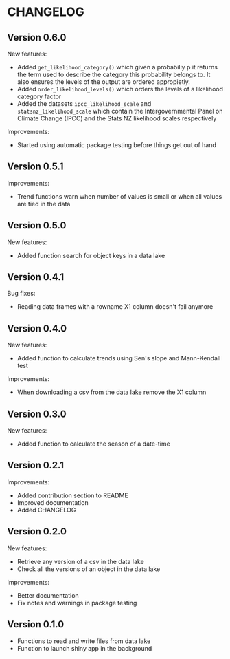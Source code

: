 # CHANGELOG

## Version 0.6.0

New features:

* Added `get_likelihood_category()` which given a probabiliy p it returns the term used to describe the category this probability belongs to. It also ensures the levels of the output are ordered appropietly.
* Added `order_likelihood_levels()` which orders the levels of a likelihood category factor
* Added the datasets `ipcc_likelihood_scale` and `statsnz_likelihood_scale` which contain the Intergovernmental Panel on Climate Change (IPCC) and the Stats NZ likelihood scales respectively

Improvements:

* Started using automatic package testing before things get out of hand

## Version 0.5.1

Improvements:

* Trend functions warn when number of values is small or when all values are tied in the data

## Version 0.5.0

New features:

* Added function search for object keys in a data lake

## Version 0.4.1

Bug fixes:

* Reading data frames with a rowname X1 column doesn't fail anymore

## Version 0.4.0

New features:

* Added function to calculate trends using Sen's slope and Mann-Kendall test

Improvements:

* When downloading a csv from the data lake remove the X1 column

## Version 0.3.0

New features:

* Added function to calculate the season of a date-time

## Version 0.2.1

Improvements:

* Added contribution section to README
* Improved documentation
* Added CHANGELOG 

## Version 0.2.0

New features:

* Retrieve any version of a csv in the data lake
* Check all the versions of an object in the data lake

Improvements:

* Better documentation
* Fix notes and warnings in package testing

## Version 0.1.0

* Functions to read and write files from data lake
* Function to launch shiny app in the background
